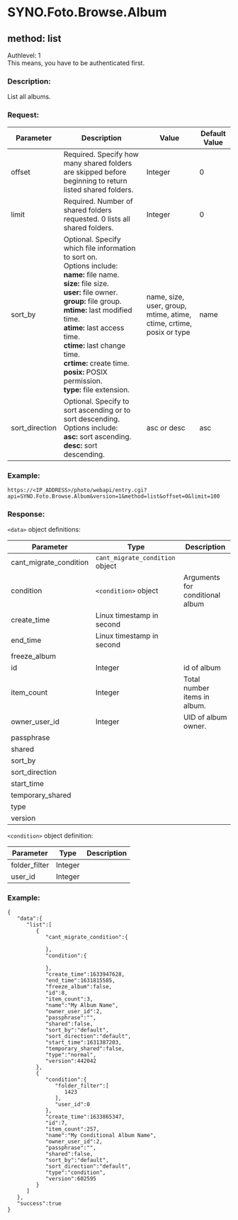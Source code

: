 # SYNO.Foto.Browse.Album
## method: list
Authlevel: 1<br/>
This means, you have to be authenticated first.
### Description:
List all albums.
### Request:

| Parameter | Description | Value | Default Value |
| --- | --- | --- | --- |
| offset | Required. Specify how many shared folders are skipped before beginning to return listed shared folders. | Integer | 0 |
| limit | Required. Number of shared folders requested. 0 lists all shared folders. | Integer | 0 |
| sort_by | Optional. Specify which file information to sort on. <br>Options include: <br/><b>name:</b> file name. <br/><b>size:</b> file size. <br/><b>user:</b> file owner. <br/><b>group:</b> file group. <br/><b>mtime:</b> last modified time. <br/><b>atime:</b> last access time. <br/><b>ctime:</b> last change time. <br/><b>crtime:</b> create time. <br/><b>posix:</b> POSIX permission. <br/><b>type:</b> file extension. | name, size, user, group, mtime, atime, ctime, crtime, posix or type | name |
| sort_direction | Optional. Specify to sort ascending or to sort descending. <br/>Options include: <br/><b>asc:</b> sort ascending. <br/><b>desc:</b> sort descending. | asc or desc | asc |

### Example:
```
https://<IP_ADDRESS>/photo/webapi/entry.cgi?api=SYNO.Foto.Browse.Album&version=1&method=list&offset=0&limit=100
```

### Response:
`<data>` object definitions:

| Parameter | Type | Description |
| --- | --- | --- |
| cant_migrate_condition | `cant_migrate_condition` object |   |
| condition | `<condition>` object  | Arguments for conditional album |
| create_time | Linux timestamp in second |   |
| end_time | Linux timestamp in second |   |
| freeze_album |   |   |
| id | Integer | id of album |
| item_count | Integer | Total number items in album. |
| owner_user_id | Integer | UID of album owner. |
| passphrase |  |  |
| shared |  |   |
| sort_by |   |   |
| sort_direction |   |   |
| start_time |   |   |
| temporary_shared |   |   |
| type |   |   |
| version |   |   |

`<condition>` object definition:

| Parameter | Type | Description |
| --- | --- | --- |
| folder_filter | Integer |   |
| user_id | Integer |   |

### Example:
```
{
   "data":{
      "list":[
         {
            "cant_migrate_condition":{
               
            },
            "condition":{
               
            },
            "create_time":1633947628,
            "end_time":1631815585,
            "freeze_album":false,
            "id":8,
            "item_count":3,
            "name":"My Album Name",
            "owner_user_id":2,
            "passphrase":"",
            "shared":false,
            "sort_by":"default",
            "sort_direction":"default",
            "start_time":1631387203,
            "temporary_shared":false,
            "type":"normal",
            "version":442042
         },
         {
            "condition":{
               "folder_filter":[
                  1423
               ],
               "user_id":0
            },
            "create_time":1633865347,
            "id":7,
            "item_count":257,
            "name":"My Conditional Album Name",
            "owner_user_id":2,
            "passphrase":"",
            "shared":false,
            "sort_by":"default",
            "sort_direction":"default",
            "type":"condition",
            "version":602595
         }
      ]
   },
   "success":true
}
```
